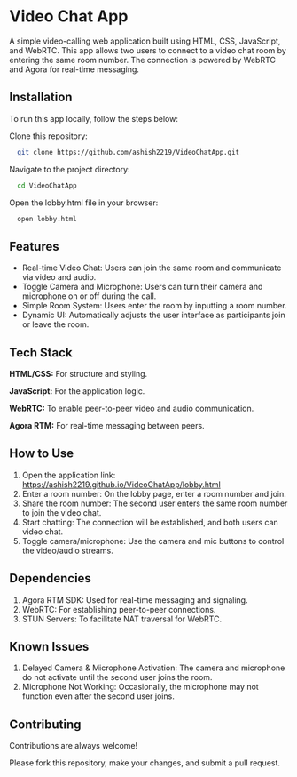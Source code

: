 
# Video Chat App

A simple video-calling web application built using HTML, CSS, JavaScript, and WebRTC. This app allows two users to connect to a video chat room by entering the same room number. The connection is powered by WebRTC and Agora for real-time messaging.


## Installation
To run this app locally, follow the steps below:

Clone this repository:

```bash
  git clone https://github.com/ashish2219/VideoChatApp.git

```
Navigate to the project directory:
```bash
  cd VideoChatApp

```
Open the lobby.html file in your browser:
```bash
  open lobby.html

```
    
## Features

- Real-time Video Chat: Users can join the same room and communicate via video and audio.
- Toggle Camera and Microphone: Users can turn their camera and microphone on or off during the call.
- Simple Room System: Users enter the room by inputting a room number.
- Dynamic UI: Automatically adjusts the user interface as participants join or leave the room.


## Tech Stack

**HTML/CSS:** For structure and styling.

**JavaScript:** For the application logic.

**WebRTC:** To enable peer-to-peer video and audio communication.

**Agora RTM:** For real-time messaging between peers.


## How to Use

1. Open the application link: https://ashish2219.github.io/VideoChatApp/lobby.html
2. Enter a room number: On the lobby page, enter a room number and join.
3. Share the room number: The second user enters the same room number to join the video chat.
4. Start chatting: The connection will be established, and both users can video chat.
5. Toggle camera/microphone: Use the camera and mic buttons to control the video/audio streams.
## Dependencies

1. Agora RTM SDK: Used for real-time messaging and signaling.
2. WebRTC: For establishing peer-to-peer connections.
3. STUN Servers: To facilitate NAT traversal for WebRTC.
## Known Issues

1. Delayed Camera & Microphone Activation: The camera and microphone do not activate until the second user joins the room.
2. Microphone Not Working: Occasionally, the microphone may not function even after the second user joins.
## Contributing

Contributions are always welcome!

Please fork this repository, make your changes, and submit a pull request.

